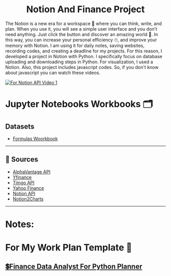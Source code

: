 <h1 align="center" id="title">Notion And Finance Project</h1>

The Notion is a new era for a workspace 📑 where you can think, write, and plan. When you use it, you will see a simple user interface and you don’t need anything. Just click the button and discover an amazing world 👻. In this way, you can increase your personal efficiency ⏱, and improve your memory with Notion. I am using it for daily notes, saving websites, recording codes, and creating a deadline for my projects. For this reason, I developed a project in Notion with Python. I specifically focus on database uploading and downloading steps in Python. For visualization, I used a Notion. Also, this project includes javascript codes. So, if you don't know about javascript you can watch these videos.

[![For Notion API Video 1](https://unsplash.com/photos/aFbs3cwlpZI)](https://www.youtube.com/watch?v=M1gu9MDucMA&ab_channel=PatrickLoeber)

# Jupyter Notebooks Workbooks 🗂

## Datasets
* [Formulas Woorkbook](https://github.com/Ybatuhan-EcoBooster/NotionFinanceProject/blob/main/WorkCodes/ForumlasWorkBook.ipynb)

---

## 📌 Sources 
- [AlphaVantage API](https://www.alphavantage.co/)
- [Yfinance](https://pypi.org/project/yfinance/)
- [Tiingo API](https://www.tiingo.com/)
- [Yahoo Finance](https://finance.yahoo.com/)
- [Notion API](https://developers.notion.com/)
- [Notion2Charts](https://notion2charts.com/)

---
# Notes:

# For My Work Plan Template 📑

[💲Finance Data Analyst For Python Planner](https://pixelpallette.gumroad.com/l/FinanceDataAnalystPlanner?layout=profile)
---
